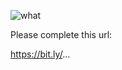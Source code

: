 ![what](/next-technical-master/assets/images/what.png)

Please complete this url:

https://bit.ly/...
